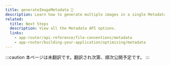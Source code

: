 ```yaml
---
title: generateImageMetadata 🚧
description: Learn how to generate multiple images in a single Metadata API special file.
related:
  title: Next Steps
  description: View all the Metadata API options.
  links:
    - app-router/api-reference/file-conventions/metadata
    - app-router/building-your-application/optimizing/metadata
---
```


:::caution
本ページは未翻訳です。翻訳され次第、順次公開予定です。
:::
